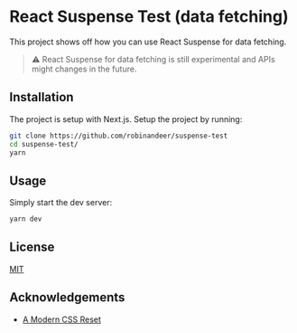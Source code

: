 # React Suspense Test (data fetching)

This project shows off how you can use React Suspense for data fetching.

> ⚠️ React Suspense for data fetching is still experimental and APIs might changes in the future.

## Installation

The project is setup with Next.js. Setup the project by running:

```bash
git clone https://github.com/robinandeer/suspense-test
cd suspense-test/
yarn
```

## Usage

Simply start the dev server:

```bash
yarn dev
```

## License

[MIT](https://choosealicense.com/licenses/mit/)

## Acknowledgements

- [A Modern CSS Reset](https://dev.to/hankchizljaw/a-modern-css-reset-6p3)
